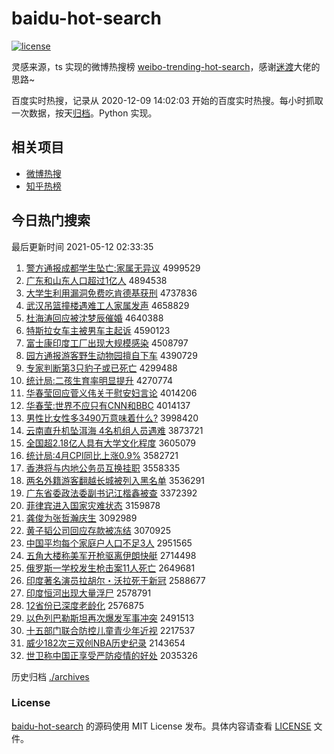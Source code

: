 # baidu-hot-search

[![license](https://img.shields.io/github/license/Arrackisarookie/baidu-hot-search)](https://github.com/Arrackisarookie/baidu-hot-search/blob/master/LICENSE)

灵感来源，ts 实现的微博热搜榜 [weibo-trending-hot-search](https://github.com/justjavac/weibo-trending-hot-search)，感谢[迷渡](https://github.com/justjavac)大佬的思路~

百度实时热搜，记录从 2020-12-09 14:02:03 开始的百度实时热搜。每小时抓取一次数据，按天[归档](./archives)。Python 实现。

## 相关项目
+ [微博热搜](https://github.com/Arrackisarookie/weibo-hot-search)
+ [知乎热榜](https://github.com/Arrackisarookie/zhihu-top-search)

## 今日热门搜索

<!-- Rank Begin -->

最后更新时间 2021-05-12 02:33:35

1. [警方通报成都学生坠亡:家属无异议](http://www.baidu.com/baidu?cl=3&tn=SE_baiduhomet8_jmjb7mjw&rsv_dl=fyb_top&fr=top1000&wd=%BE%AF%B7%BD%CD%A8%B1%A8%B3%C9%B6%BC%D1%A7%C9%FA%D7%B9%CD%F6%3A%BC%D2%CA%F4%CE%DE%D2%EC%D2%E9) 4999529
1. [广东和山东人口超过1亿人](http://www.baidu.com/baidu?cl=3&tn=SE_baiduhomet8_jmjb7mjw&rsv_dl=fyb_top&fr=top1000&wd=%B9%E3%B6%AB%BA%CD%C9%BD%B6%AB%C8%CB%BF%DA%B3%AC%B9%FD1%D2%DA%C8%CB) 4894538
1. [大学生利用漏洞免费吃肯德基获刑](http://www.baidu.com/baidu?cl=3&tn=SE_baiduhomet8_jmjb7mjw&rsv_dl=fyb_top&fr=top1000&wd=%B4%F3%D1%A7%C9%FA%C0%FB%D3%C3%C2%A9%B6%B4%C3%E2%B7%D1%B3%D4%BF%CF%B5%C2%BB%F9%BB%F1%D0%CC) 4737836
1. [武汉吊篮撞楼遇难工人家属发声](http://www.baidu.com/baidu?cl=3&tn=SE_baiduhomet8_jmjb7mjw&rsv_dl=fyb_top&fr=top1000&wd=%CE%E4%BA%BA%B5%F5%C0%BA%D7%B2%C2%A5%D3%F6%C4%D1%B9%A4%C8%CB%BC%D2%CA%F4%B7%A2%C9%F9) 4658829
1. [杜海涛回应被沈梦辰催婚](http://www.baidu.com/baidu?cl=3&tn=SE_baiduhomet8_jmjb7mjw&rsv_dl=fyb_top&fr=top1000&wd=%B6%C5%BA%A3%CC%CE%BB%D8%D3%A6%B1%BB%C9%F2%C3%CE%B3%BD%B4%DF%BB%E9) 4640388
1. [特斯拉女车主被男车主起诉](http://www.baidu.com/baidu?cl=3&tn=SE_baiduhomet8_jmjb7mjw&rsv_dl=fyb_top&fr=top1000&wd=%CC%D8%CB%B9%C0%AD%C5%AE%B3%B5%D6%F7%B1%BB%C4%D0%B3%B5%D6%F7%C6%F0%CB%DF) 4590123
1. [富士康印度工厂出现大规模感染](http://www.baidu.com/baidu?cl=3&tn=SE_baiduhomet8_jmjb7mjw&rsv_dl=fyb_top&fr=top1000&wd=%B8%BB%CA%BF%BF%B5%D3%A1%B6%C8%B9%A4%B3%A7%B3%F6%CF%D6%B4%F3%B9%E6%C4%A3%B8%D0%C8%BE) 4508797
1. [园方通报游客野生动物园擅自下车](http://www.baidu.com/baidu?cl=3&tn=SE_baiduhomet8_jmjb7mjw&rsv_dl=fyb_top&fr=top1000&wd=%D4%B0%B7%BD%CD%A8%B1%A8%D3%CE%BF%CD%D2%B0%C9%FA%B6%AF%CE%EF%D4%B0%C9%C3%D7%D4%CF%C2%B3%B5) 4390729
1. [专家判断第3只豹子或已死亡](http://www.baidu.com/baidu?cl=3&tn=SE_baiduhomet8_jmjb7mjw&rsv_dl=fyb_top&fr=top1000&wd=%D7%A8%BC%D2%C5%D0%B6%CF%B5%DA3%D6%BB%B1%AA%D7%D3%BB%F2%D2%D1%CB%C0%CD%F6) 4299488
1. [统计局:二孩生育率明显提升](http://www.baidu.com/baidu?cl=3&tn=SE_baiduhomet8_jmjb7mjw&rsv_dl=fyb_top&fr=top1000&wd=%CD%B3%BC%C6%BE%D6%3A%B6%FE%BA%A2%C9%FA%D3%FD%C2%CA%C3%F7%CF%D4%CC%E1%C9%FD) 4270774
1. [华春莹回应菅义伟关于慰安妇言论](http://www.baidu.com/baidu?cl=3&tn=SE_baiduhomet8_jmjb7mjw&rsv_dl=fyb_top&fr=top1000&wd=%BB%AA%B4%BA%D3%A8%BB%D8%D3%A6%DD%D1%D2%E5%CE%B0%B9%D8%D3%DA%CE%BF%B0%B2%B8%BE%D1%D4%C2%DB) 4014206
1. [华春莹:世界不应只有CNN和BBC](http://www.baidu.com/baidu?cl=3&tn=SE_baiduhomet8_jmjb7mjw&rsv_dl=fyb_top&fr=top1000&wd=%BB%AA%B4%BA%D3%A8%3A%CA%C0%BD%E7%B2%BB%D3%A6%D6%BB%D3%D0CNN%BA%CDBBC) 4014137
1. [男性比女性多3490万意味着什么?](http://www.baidu.com/baidu?cl=3&tn=SE_baiduhomet8_jmjb7mjw&rsv_dl=fyb_top&fr=top1000&wd=%C4%D0%D0%D4%B1%C8%C5%AE%D0%D4%B6%E03490%CD%F2%D2%E2%CE%B6%D7%C5%CA%B2%C3%B4%3F) 3998420
1. [云南直升机坠洱海 4名机组人员遇难](http://www.baidu.com/baidu?cl=3&tn=SE_baiduhomet8_jmjb7mjw&rsv_dl=fyb_top&fr=top1000&wd=%D4%C6%C4%CF%D6%B1%C9%FD%BB%FA%D7%B9%B6%FD%BA%A3%204%C3%FB%BB%FA%D7%E9%C8%CB%D4%B1%D3%F6%C4%D1) 3873721
1. [全国超2.18亿人具有大学文化程度](http://www.baidu.com/baidu?cl=3&tn=SE_baiduhomet8_jmjb7mjw&rsv_dl=fyb_top&fr=top1000&wd=%C8%AB%B9%FA%B3%AC2.18%D2%DA%C8%CB%BE%DF%D3%D0%B4%F3%D1%A7%CE%C4%BB%AF%B3%CC%B6%C8) 3605079
1. [统计局:4月CPI同比上涨0.9%](http://www.baidu.com/baidu?cl=3&tn=SE_baiduhomet8_jmjb7mjw&rsv_dl=fyb_top&fr=top1000&wd=%CD%B3%BC%C6%BE%D6%3A4%D4%C2CPI%CD%AC%B1%C8%C9%CF%D5%C70.9%25) 3582721
1. [香港将与内地公务员互换挂职](http://www.baidu.com/baidu?cl=3&tn=SE_baiduhomet8_jmjb7mjw&rsv_dl=fyb_top&fr=top1000&wd=%CF%E3%B8%DB%BD%AB%D3%EB%C4%DA%B5%D8%B9%AB%CE%F1%D4%B1%BB%A5%BB%BB%B9%D2%D6%B0) 3558335
1. [两名外籍游客翻越长城被列入黑名单](http://www.baidu.com/baidu?cl=3&tn=SE_baiduhomet8_jmjb7mjw&rsv_dl=fyb_top&fr=top1000&wd=%C1%BD%C3%FB%CD%E2%BC%AE%D3%CE%BF%CD%B7%AD%D4%BD%B3%A4%B3%C7%B1%BB%C1%D0%C8%EB%BA%DA%C3%FB%B5%A5) 3536291
1. [广东省委政法委副书记江楷鑫被查](http://www.baidu.com/baidu?cl=3&tn=SE_baiduhomet8_jmjb7mjw&rsv_dl=fyb_top&fr=top1000&wd=%B9%E3%B6%AB%CA%A1%CE%AF%D5%FE%B7%A8%CE%AF%B8%B1%CA%E9%BC%C7%BD%AD%BF%AC%F6%CE%B1%BB%B2%E9) 3372392
1. [菲律宾进入国家灾难状态](http://www.baidu.com/baidu?cl=3&tn=SE_baiduhomet8_jmjb7mjw&rsv_dl=fyb_top&fr=top1000&wd=%B7%C6%C2%C9%B1%F6%BD%F8%C8%EB%B9%FA%BC%D2%D4%D6%C4%D1%D7%B4%CC%AC) 3159878
1. [龚俊为张哲瀚庆生](http://www.baidu.com/baidu?cl=3&tn=SE_baiduhomet8_jmjb7mjw&rsv_dl=fyb_top&fr=top1000&wd=%B9%A8%BF%A1%CE%AA%D5%C5%D5%DC%E5%AB%C7%EC%C9%FA) 3092989
1. [黄子韬公司回应存款被冻结](http://www.baidu.com/baidu?cl=3&tn=SE_baiduhomet8_jmjb7mjw&rsv_dl=fyb_top&fr=top1000&wd=%BB%C6%D7%D3%E8%BA%B9%AB%CB%BE%BB%D8%D3%A6%B4%E6%BF%EE%B1%BB%B6%B3%BD%E1) 3070925
1. [中国平均每个家庭户人口不足3人](http://www.baidu.com/baidu?cl=3&tn=SE_baiduhomet8_jmjb7mjw&rsv_dl=fyb_top&fr=top1000&wd=%D6%D0%B9%FA%C6%BD%BE%F9%C3%BF%B8%F6%BC%D2%CD%A5%BB%A7%C8%CB%BF%DA%B2%BB%D7%E33%C8%CB) 2951565
1. [五角大楼称美军开枪驱离伊朗快艇](http://www.baidu.com/baidu?cl=3&tn=SE_baiduhomet8_jmjb7mjw&rsv_dl=fyb_top&fr=top1000&wd=%CE%E5%BD%C7%B4%F3%C2%A5%B3%C6%C3%C0%BE%FC%BF%AA%C7%B9%C7%FD%C0%EB%D2%C1%C0%CA%BF%EC%CD%A7) 2714498
1. [俄罗斯一学校发生枪击案11人死亡](http://www.baidu.com/baidu?cl=3&tn=SE_baiduhomet8_jmjb7mjw&rsv_dl=fyb_top&fr=top1000&wd=%B6%ED%C2%DE%CB%B9%D2%BB%D1%A7%D0%A3%B7%A2%C9%FA%C7%B9%BB%F7%B0%B811%C8%CB%CB%C0%CD%F6) 2649681
1. [印度著名演员拉胡尔・沃拉死于新冠](http://www.baidu.com/baidu?cl=3&tn=SE_baiduhomet8_jmjb7mjw&rsv_dl=fyb_top&fr=top1000&wd=%D3%A1%B6%C8%D6%F8%C3%FB%D1%DD%D4%B1%C0%AD%BA%FA%B6%FB%A1%A4%CE%D6%C0%AD%CB%C0%D3%DA%D0%C2%B9%DA) 2588677
1. [印度恒河出现大量浮尸](http://www.baidu.com/baidu?cl=3&tn=SE_baiduhomet8_jmjb7mjw&rsv_dl=fyb_top&fr=top1000&wd=%D3%A1%B6%C8%BA%E3%BA%D3%B3%F6%CF%D6%B4%F3%C1%BF%B8%A1%CA%AC) 2578791
1. [12省份已深度老龄化](http://www.baidu.com/baidu?cl=3&tn=SE_baiduhomet8_jmjb7mjw&rsv_dl=fyb_top&fr=top1000&wd=12%CA%A1%B7%DD%D2%D1%C9%EE%B6%C8%C0%CF%C1%E4%BB%AF) 2576875
1. [以色列巴勒斯坦再次爆发军事冲突](http://www.baidu.com/baidu?cl=3&tn=SE_baiduhomet8_jmjb7mjw&rsv_dl=fyb_top&fr=top1000&wd=%D2%D4%C9%AB%C1%D0%B0%CD%C0%D5%CB%B9%CC%B9%D4%D9%B4%CE%B1%AC%B7%A2%BE%FC%CA%C2%B3%E5%CD%BB) 2491513
1. [十五部门联合防控儿童青少年近视](http://www.baidu.com/baidu?cl=3&tn=SE_baiduhomet8_jmjb7mjw&rsv_dl=fyb_top&fr=top1000&wd=%CA%AE%CE%E5%B2%BF%C3%C5%C1%AA%BA%CF%B7%C0%BF%D8%B6%F9%CD%AF%C7%E0%C9%D9%C4%EA%BD%FC%CA%D3) 2217537
1. [威少182次三双创NBA历史纪录](http://www.baidu.com/baidu?cl=3&tn=SE_baiduhomet8_jmjb7mjw&rsv_dl=fyb_top&fr=top1000&wd=%CD%FE%C9%D9182%B4%CE%C8%FD%CB%AB%B4%B4NBA%C0%FA%CA%B7%BC%CD%C2%BC) 2143654
1. [世卫称中国正享受严防疫情的好处](http://www.baidu.com/baidu?cl=3&tn=SE_baiduhomet8_jmjb7mjw&rsv_dl=fyb_top&fr=top1000&wd=%CA%C0%CE%C0%B3%C6%D6%D0%B9%FA%D5%FD%CF%ED%CA%DC%D1%CF%B7%C0%D2%DF%C7%E9%B5%C4%BA%C3%B4%A6) 2035326
<!-- Rank End -->

历史归档 [./archives](./archives)

### License

[baidu-hot-search](https://github.com/Arrackisarookie/baidu-hot-search) 的源码使用 MIT License 发布。具体内容请查看 [LICENSE](./LICENSE) 文件。
